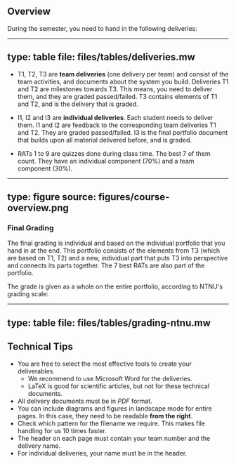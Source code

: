 ## Overview

During the semester, you need to hand in the following deliveries: 

---
type: table
file: files/tables/deliveries.mw
---


* T1, T2, T3 are **team deliveries** (one delivery per team) and consist of the team activities, and documents about the system you build. Deliveries T1 and T2 are milestones towards T3. This means, you need to deliver them, and they are graded passed/failed. T3 contains elements of T1 and T2, and is the delivery that is graded.

* I1, I2 and I3 are **individual deliveries**. Each student needs to deliver them. I1 and I2 are feedback to the corresponding team deliveries T1 and T2. They are graded passed/failed. I3 is the final portfolio document that builds upon all material delivered before, and is graded.

* RATs 1 to 9 are quizzes done during class time. The best 7 of them count. They have an individual component (70%) and a team component (30%). 


---
type: figure
source: figures/course-overview.png
---


### Final Grading

The final grading is individual and based on the individual portfolio that you hand in at the end. 
This portfolio consists of the elements from T3 (which are based on T1, T2) and a new, individual part that puts T3 into perspective and connects its parts together.
The 7 best RATs are also part of the portfolio.

The grade is given as a whole on the entire portfolio, according to NTNU's grading scale:

---
type: table
file: files/tables/grading-ntnu.mw
---



## Technical Tips

- You are free to select the most effective tools to create your deliverables. 
    - We recommend to use Microsoft Word for the deliveries.
    - LaTeX is good for scientific articles, but not for these technical documents.
- All delivery documents must be in *PDF* format. 
- You can include diagrams and figures in landscape mode for entire pages. In this case, they need to be readable **from the right**. 
- Check which pattern for the filename we require. This makes file handling for us 10 times faster.
- The header on each page must contain your team number and the delivery name.
- For individual deliveries, your name must be in the header.
  
